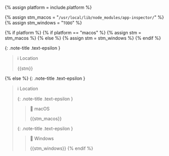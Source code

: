 <!-- _includes/docs/env/macaca-inspector/ -->

<!-- USE CASE -->
<!-- 1. include docs/env/macaca-inspector/location.md  -->
<!-- 2. include docs/env/macaca-inspector/location.md platform="macos" -->
<!-- 3. include docs/env/macaca-inspector/location.md platform="windows" -->

{% assign platform = include.platform %}

{% assign stm_macos =  "`/usr/local/lib/node_modules/app-inspector/`" %}
{% assign stm_windows =  "`TODO`" %}

<!-- macOS & Windows -->
{% if platform %}
    {% if platform == "macos" %}
        {% assign stm =  stm_macos %}
    {% else %}
        {% assign stm =  stm_windows %}
    {% endif %}

{: .note-title .text-epsilon }
> ℹ️ Location
>
> {{stm}}

<!-- ALL -->
{% else %}
{: .note-title .text-epsilon }
> ℹ️ Location
>
> {: .note-title .text-epsilon }
>> 🔘 macOS
>> 
>> {{stm_macos}}
>
> {: .note-title .text-epsilon }
>> 🔘 Windows
>> 
>> {{stm_windows}}
{% endif %}
